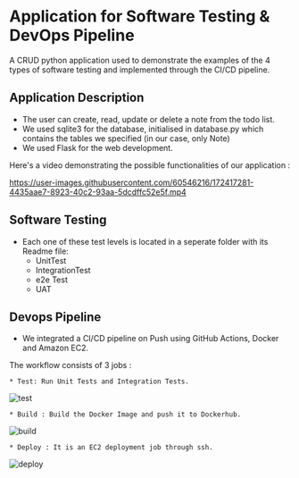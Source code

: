 # Application for Software Testing & DevOps Pipeline
A CRUD python application used to demonstrate the examples of the 4 types of software testing and implemented through the CI/CD pipeline.

## Application Description

- The user can create, read, update or delete a note from the todo list.
- We used sqlite3 for the database, initialised in database.py which contains the tables we specified (in our case, only Note)
- We used Flask for the web development.

Here's a video demonstrating the possible functionalities of our application :

https://user-images.githubusercontent.com/60546216/172417281-4435aae7-8923-40c2-93aa-5dcdffc52e5f.mp4


## Software Testing 
- Each one of these test levels is located in a seperate folder with its Readme file:
    * UnitTest
    * IntegrationTest
    * e2e Test
    * UAT

## Devops Pipeline
- We integrated a CI/CD pipeline on Push using GitHub Actions, Docker and Amazon EC2.

The workflow consists of 3 jobs :


    * Test: Run Unit Tests and Integration Tests.
 ![test](https://user-images.githubusercontent.com/60546216/172487904-eb5aa3b8-916b-4d1c-a917-af626cd632c8.png)

    
    * Build : Build the Docker Image and push it to Dockerhub.
  ![build](https://user-images.githubusercontent.com/60546216/172487509-825afb87-0b70-4960-a164-cb529d77c9bf.png)


    
    * Deploy : It is an EC2 deployment job through ssh.
![deploy](https://user-images.githubusercontent.com/60546216/172487527-ec8f56ed-513a-437e-aae7-1436d2334b32.png)

    
